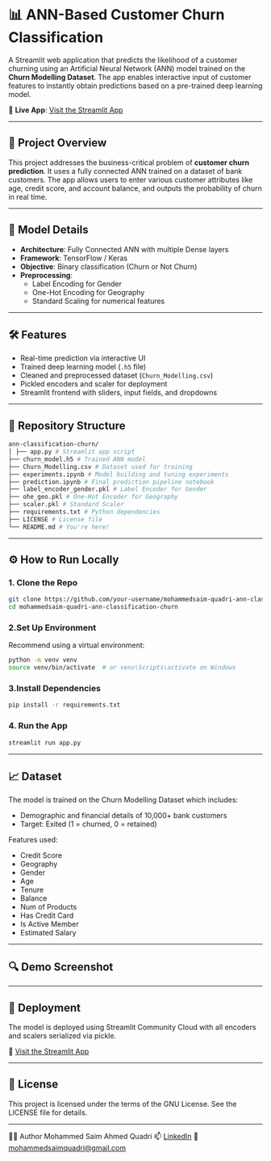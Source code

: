 # 📊 ANN-Based Customer Churn Classification

A Streamlit web application that predicts the likelihood of a customer churning using an Artificial Neural Network (ANN) model trained on the **Churn Modelling Dataset**. The app enables interactive input of customer features to instantly obtain predictions based on a pre-trained deep learning model.

🔗 **Live App**: [Visit the Streamlit App](https://ann-classification-churn-3kq5m6c96mw9lz48bszpqv.streamlit.app/)

---

## 🚀 Project Overview

This project addresses the business-critical problem of **customer churn prediction**. It uses a fully connected ANN trained on a dataset of bank customers. The app allows users to enter various customer attributes like age, credit score, and account balance, and outputs the probability of churn in real time.

---

## 🧠 Model Details

- **Architecture**: Fully Connected ANN with multiple Dense layers
- **Framework**: TensorFlow / Keras
- **Objective**: Binary classification (Churn or Not Churn)
- **Preprocessing**:
  - Label Encoding for Gender
  - One-Hot Encoding for Geography
  - Standard Scaling for numerical features

---

## 🛠️ Features

- Real-time prediction via interactive UI
- Trained deep learning model (`.h5` file)
- Cleaned and preprocessed dataset (`Churn_Modelling.csv`)
- Pickled encoders and scaler for deployment
- Streamlit frontend with sliders, input fields, and dropdowns

---

## 📂 Repository Structure
```bash
ann-classification-churn/
│ ├── app.py # Streamlit app script
├── churn_model.h5 # Trained ANN model
├── Churn_Modelling.csv # Dataset used for training
├── experiments.ipynb # Model building and tuning experiments
├── prediction.ipynb # Final prediction pipeline notebook
├── label_encoder_gender.pkl # Label Encoder for Gender
├── ohe_geo.pkl # One-Hot Encoder for Geography
├── scaler.pkl # Standard Scaler
├── requirements.txt # Python dependencies
├── LICENSE # License file
└── README.md # You're here!

```

---

## ⚙️ How to Run Locally

### 1. Clone the Repo

```bash
git clone https://github.com/your-username/mohammedsaim-quadri-ann-classification-churn.git
cd mohammedsaim-quadri-ann-classification-churn
```

### 2.Set Up Environment
Recommend using a virtual environment:
```bash
python -m venv venv
source venv/bin/activate  # or venv\Scripts\activate on Windows
```

### 3.Install Dependencies
```bash
pip install -r requirements.txt
```

### 4. Run the App
```bash
streamlit run app.py
```

---

## 📈 Dataset
The model is trained on the Churn Modelling Dataset which includes:
- Demographic and financial details of 10,000+ bank customers
- Target: Exited (1 = churned, 0 = retained)

Features used:
- Credit Score
- Geography
- Gender
- Age
- Tenure
- Balance
- Num of Products
- Has Credit Card
- Is Active Member
- Estimated Salary

---

## 🔍 Demo Screenshot


---

## 📌 Deployment
The model is deployed using Streamlit Community Cloud with all encoders and scalers serialized via pickle.

🔗 [Visit the Streamlit App](https://ann-classification-churn-3kq5m6c96mw9lz48bszpqv.streamlit.app/)

---

## 📜 License
This project is licensed under the terms of the GNU License. See the LICENSE file for details.

---
👨‍💻 Author
Mohammed Saim Ahmed Quadri
📫 [LinkedIn](https://www.linkedin.com/in/msaquadri)
📧 mohammedsaimquadri@gmail.com

